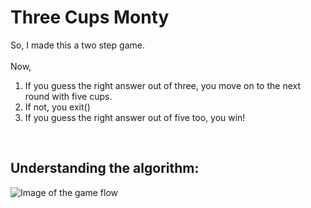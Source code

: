 # Three Cups Monty 
  So, I made this a two step game.<br><br>
  Now,
  
   1. If you guess the right answer out of three, you move on to the next round with five cups.<br>
   2. If not, you exit()
   3. If you guess the right answer out of five too, you win!
   
<br>

## Understanding the algorithm:

![Image of the game flow](https://github.com/Aishanipach/Beginners-Python-Programs/blob/main/Threecupsmonty/three_cups_monty.PNG)

